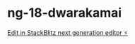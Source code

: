 # ng-18-dwarakamai

[Edit in StackBlitz next generation editor ⚡️](https://stackblitz.com/~/github.com/vamseeuxd/ng-18-dwarakamai)